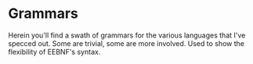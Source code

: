 # Grammars

Herein you'll find a swath of grammars for the various languages that I've specced out.
Some are trivial, some are more involved. Used to show the flexibility of EEBNF's
syntax.
